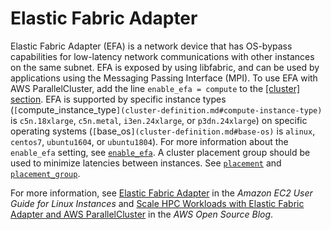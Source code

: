 # Elastic Fabric Adapter<a name="efa"></a>

Elastic Fabric Adapter \(EFA\) is a network device that has OS\-bypass capabilities for low\-latency network communications with other instances on the same subnet\. EFA is exposed by using libfabric, and can be used by applications using the Messaging Passing Interface \(MPI\)\. To use EFA with AWS ParallelCluster, add the line `enable_efa = compute` to the [[cluster] section](cluster-definition.md)\. EFA is supported by specific instance types \(`[`compute_instance_type`](cluster-definition.md#compute-instance-type)` is `c5n.18xlarge`, `c5n.metal`, `i3en.24xlarge`, or `p3dn.24xlarge`\) on specific operating systems \(`[`base_os`](cluster-definition.md#base-os)` is `alinux`, `centos7`, `ubuntu1604`, or `ubuntu1804`\)\. For more information about the `enable_efa` setting, see [`enable_efa`](cluster-definition.md#enable-efa)\. A cluster placement group should be used to minimize latencies between instances\. See [`placement`](cluster-definition.md#placement) and [`placement_group`](cluster-definition.md#placement-group)\.

For more information, see [Elastic Fabric Adapter](https://docs.aws.amazon.com/AWSEC2/latest/UserGuide/efa.html) in the *Amazon EC2 User Guide for Linux Instances* and [Scale HPC Workloads with Elastic Fabric Adapter and AWS ParallelCluster](https://aws.amazon.com/blogs/opensource/scale-hpc-workloads-elastic-fabric-adapter-and-aws-parallelcluster/) in the *AWS Open Source Blog*\.